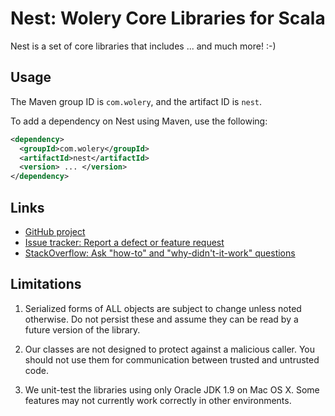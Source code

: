 # Nest: Wolery Core Libraries for Scala

Nest is a set of core libraries that includes ... and much more! :-)

## Usage

The Maven group ID is `com.wolery`, and the artifact ID is `nest`.

To add a dependency on Nest using Maven, use the following:

```xml
<dependency>
  <groupId>com.wolery</groupId>
  <artifactId>nest</artifactId>
  <version> ... </version>
</dependency>
```

## Links

- [GitHub project](https://github.com/wolery/nest)
- [Issue tracker: Report a defect or feature request](https://github.com/wolery/nest/issues/new)
- [StackOverflow: Ask "how-to" and "why-didn't-it-work" questions](https://stackoverflow.com/questions/ask?tags=wolery+nest+scala)

## Limitations

1. Serialized forms of ALL objects are subject to change unless noted otherwise. Do not persist these and assume they can be read by a
future version of the library.

1. Our classes are not designed to protect against a malicious caller. You should not use them for communication between trusted and
untrusted code.

1. We unit-test the libraries using only Oracle JDK 1.9 on Mac OS X. Some features may not currently work correctly in other environments.
